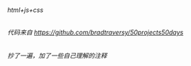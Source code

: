 ###### html+js+css
###### 代码来自 https://github.com/bradtraversy/50projects50days
###### 抄了一遍，加了一些自己理解的注释

